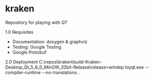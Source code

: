 # kraken
Repository for playing with QT

1.0 Requisites
* Documentation: doxygen & graphviz
* Testing: Google Testing
* Google Protobuf

2.0 Deployment
C:\repos\kraken\build-Kraken-Desktop_Qt_5_6_0_MinGW_32bit-Release\release>windep
loyqt.exe --compiler-runtime --no-translations .


